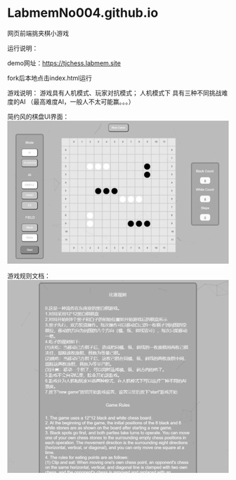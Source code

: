 # LabmemNo004.github.io

网页前端挑夹棋小游戏

运行说明：

demo网址：https://tjchess.labmem.site

fork后本地点击index.html运行

游戏说明：
游戏具有人机模式、玩家对抗模式；
人机模式下 具有三种不同挑战难度的AI
（最高难度AI，一般人不太可能赢。。。）

简约风的棋盘UI界面：
![image](https://github.com/LabmemNo004/LabmemNo004.github.io/blob/master/Images/TJ-Chess/chessBoard.PNG)

游戏规则文档：
![image](https://github.com/LabmemNo004/LabmemNo004.github.io/blob/master/Images/TJ-Chess/help.PNG)
